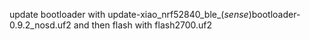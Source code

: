 update bootloader with update-xiao_nrf52840_ble_(_sense_)bootloader-0.9.2_nosd.uf2 and then flash with flash2700.uf2
